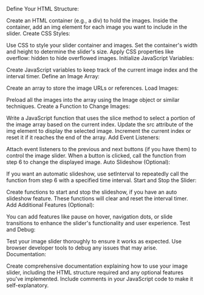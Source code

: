 Define Your HTML Structure:

Create an HTML container (e.g., a div) to hold the images.
Inside the container, add an img element for each image you want to include in the slider.
Create CSS Styles:

Use CSS to style your slider container and images.
Set the container's width and height to determine the slider's size.
Apply CSS properties like overflow: hidden to hide overflowed images.
Initialize JavaScript Variables:

Create JavaScript variables to keep track of the current image index and the interval timer.
Define an Image Array:

Create an array to store the image URLs or references.
Load Images:

Preload all the images into the array using the Image object or similar techniques.
Create a Function to Change Images:

Write a JavaScript function that uses the slice method to select a portion of the image array based on the current index.
Update the src attribute of the img element to display the selected image.
Increment the current index or reset it if it reaches the end of the array.
Add Event Listeners:

Attach event listeners to the previous and next buttons (if you have them) to control the image slider.
When a button is clicked, call the function from step 6 to change the displayed image.
Auto Slideshow (Optional):

If you want an automatic slideshow, use setInterval to repeatedly call the function from step 6 with a specified time interval.
Start and Stop the Slider:

Create functions to start and stop the slideshow, if you have an auto slideshow feature.
These functions will clear and reset the interval timer.
Add Additional Features (Optional):

You can add features like pause on hover, navigation dots, or slide transitions to enhance the slider's functionality and user experience.
Test and Debug:

Test your image slider thoroughly to ensure it works as expected.
Use browser developer tools to debug any issues that may arise.
Documentation:

Create comprehensive documentation explaining how to use your image slider, including the HTML structure required and any optional features you've implemented.
Include comments in your JavaScript code to make it self-explanatory.
